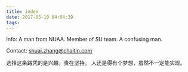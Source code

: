 ```yaml
---
title: index
date: 2017-05-10 04:04:39
tags:
---
```


Info:
A man from NUAA.
Member of SU team.
A confusing man.

Contact:
shuai.zhang@chaitin.com

选择这条路凭的是兴趣，贵在坚持。
人还是得有个梦想，虽然不一定能实现。
